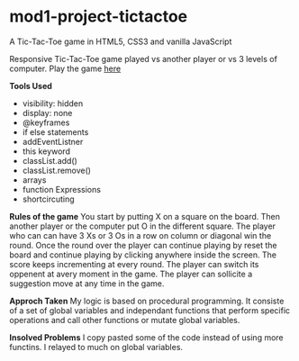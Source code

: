 # mod1-project-tictactoe

A Tic-Tac-Toe game in HTML5, CSS3 and vanilla JavaScript

Responsive Tic-Tac-Toe game played vs another player or vs 3 levels of computer.
Play the game [here](https://yaszemmouri.github.io/mod1-project-tictactoe/)

**Tools Used**

- visibility: hidden
- display: none
- @keyframes
- if else statements
- addEventListner
- this keyword
- classList.add()
- classList.remove()
- arrays
- function Expressions
- shortcircuting

**Rules of the game**
You start by putting X on a square on the board. Then another player or the computer put O in the different square. The player who can can have 3 Xs or 3 Os in a row on column or diagonal win the round.
Once the round over the player can continue playing by reset the board and continue playing by clicking anywhere inside the screen. The score keeps incrementing at every round.
The player can switch its oppenent at avery moment in the game.
The player can sollicite a suggestion move at any time in the game.

**Approch Taken**
My logic is based on procedural programming. It consiste of a set of global variables and independant functions that perform specific operations and call other functions or mutate global variables.

**Insolved Problems**
I copy pasted some of the code instead of using more functins.
I relayed to much on global variables.
